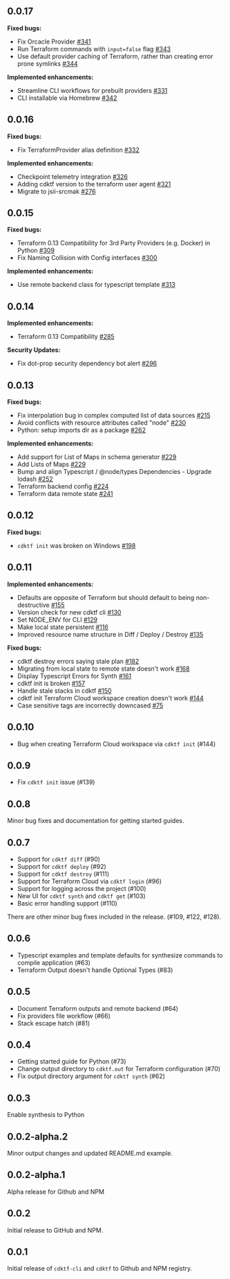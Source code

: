 ## 0.0.17

**Fixed bugs:**

- Fix Orcacle Provider [\#341](https://github.com/hashicorp/terraform-cdk/issues/341)
- Run Terraform commands with `input=false` flag [\#343](https://github.com/hashicorp/terraform-cdk/issues/343)
- Use default provider caching of Terraform, rather than creating error prone symlinks [\#344](https://github.com/hashicorp/terraform-cdk/issues/344)

**Implemented enhancements:**

- Streamline CLI workflows for prebuilt providers [\#331](https://github.com/hashicorp/terraform-cdk/issues/331)
- CLI installable via Homebrew [\#342](https://github.com/hashicorp/terraform-cdk/issues/342)

## 0.0.16

**Fixed bugs:**

- Fix TerraformProvider alias definition [\#332](https://github.com/hashicorp/terraform-cdk/issues/332)

**Implemented enhancements:**

- Checkpoint telemetry integration [\#326](https://github.com/hashicorp/terraform-cdk/issues/326)
- Adding cdktf version to the terraform user agent [\#321](https://github.com/hashicorp/terraform-cdk/issues/321)
- Migrate to jsii-srcmak [\#276](https://github.com/hashicorp/terraform-cdk/issues/276)

## 0.0.15

**Fixed bugs:**

- Terraform 0.13 Compatibility for 3rd Party Providers (e.g. Docker) in Python [\#309](https://github.com/hashicorp/terraform-cdk/issues/309)
- Fix Naming Collision with Config interfaces [\#300](https://github.com/hashicorp/terraform-cdk/issues/300)

**Implemented enhancements:**

- Use remote backend class for typescript template [\#313](https://github.com/hashicorp/terraform-cdk/issues/313)

## 0.0.14

**Implemented enhancements:**

- Terraform 0.13 Compatibility [\#285](https://github.com/hashicorp/terraform-cdk/issues/285)

**Security Updates:**

- Fix dot-prop security dependency bot alert [\#296](https://github.com/hashicorp/terraform-cdk/issues/296)

## 0.0.13

**Fixed bugs:**

- Fix interpolation bug in complex computed list of data sources [\#215](https://github.com/hashicorp/terraform-cdk/issues/215)
- Avoid conflicts with resource attributes called "node" [\#230](https://github.com/hashicorp/terraform-cdk/pull/230)
- Python: setup imports dir as a package [\#262](https://github.com/hashicorp/terraform-cdk/pull/262)

**Implemented enhancements:**

- Add support for List of Maps in schema generator [\#229](https://github.com/hashicorp/terraform-cdk/issues/229)
- Add Lists of Maps [\#229](https://github.com/hashicorp/terraform-cdk/pull/229)
- Bump and align Typescript / @node/types Dependencies - Upgrade lodash [\#252](https://github.com/hashicorp/terraform-cdk/pull/252)
- Terraform backend config [\#224](https://github.com/hashicorp/terraform-cdk/pull/224)
- Terraform data remote state [\#241](https://github.com/hashicorp/terraform-cdk/pull/241)

## 0.0.12

**Fixed bugs:**

- `cdktf init` was broken on Windows [\#198](https://github.com/hashicorp/terraform-cdk/issues/198)

## 0.0.11

**Implemented enhancements:**

- Defaults are opposite of Terraform but should default to being non-destructive [\#155](https://github.com/hashicorp/terraform-cdk/issues/155)
- Version check for new cdktf cli [\#130](https://github.com/hashicorp/terraform-cdk/issues/130)
- Set NODE\_ENV for CLI [\#129](https://github.com/hashicorp/terraform-cdk/issues/129)
- Make local state persistent  [\#116](https://github.com/hashicorp/terraform-cdk/issues/116)
- Improved resource name structure in Diff / Deploy / Destroy [\#135](https://github.com/hashicorp/terraform-cdk/issues/135)

**Fixed bugs:**

- cdktf destroy errors saying stale plan [\#182](https://github.com/hashicorp/terraform-cdk/issues/182)
- Migrating from local state to remote state doesn't work [\#168](https://github.com/hashicorp/terraform-cdk/issues/168)
- Display Typescript Errors for Synth [\#161](https://github.com/hashicorp/terraform-cdk/issues/161)
- cdktf init is broken [\#157](https://github.com/hashicorp/terraform-cdk/issues/157)
- Handle stale stacks in cdktf [\#150](https://github.com/hashicorp/terraform-cdk/issues/150)
- cdktf init Terraform Cloud workspace creation doesn't work [\#144](https://github.com/hashicorp/terraform-cdk/issues/144)
- Case sensitive tags are incorrectly downcased [\#75](https://github.com/hashicorp/terraform-cdk/issues/75)

## 0.0.10

- Bug when creating Terraform Cloud workspace via `cdktf init` (#144)

## 0.0.9

- Fix `cdktf init` issue (#139)

## 0.0.8

Minor bug fixes and documentation for getting started guides.

## 0.0.7

- Support for `cdktf diff` (#90)
- Support for `cdktf deploy` (#92)
- Support for `cdktf destroy` (#111)
- Support for Terraform Cloud via `cdktf login` (#96)
- Support for logging across the project (#100)
- New UI for `cdktf synth` and `cdktf get` (#103)
- Basic error handling support (#110)

There are other minor bug fixes included in the release. (#109, #122, #128).

## 0.0.6

- Typescript examples and template defaults for synthesize commands to compile application (#63)
- Terraform Output doesn't handle Optional Types (#83)

## 0.0.5

- Document Terraform outputs and remote backend (#64)
- Fix providers file workflow (#66)
- Stack escape hatch (#81)

## 0.0.4

- Getting started guide for Python (#73)
- Change output directory to `cdktf.out` for Terraform configuration (#70)
- Fix output directory argument for `cdktf synth` (#62)

## 0.0.3

Enable synthesis to Python

## 0.0.2-alpha.2

Minor output changes and updated README.md example.

## 0.0.2-alpha.1

Alpha release for Github and NPM

## 0.0.2

Initial release to GitHub and NPM.

## 0.0.1

Initial release of `cdktf-cli` and `cdktf` to Github and NPM registry.
